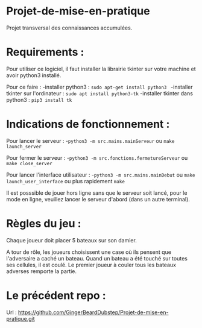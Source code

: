 # Projet-de-mise-en-pratique

Projet transversal des connaissances accumulées.

# Requirements :

Pour utiliser ce logiciel, il faut installer la librairie tkinter sur votre machine et avoir python3 installé.

Pour ce faire :
	-installer python3 : ```sudo apt-get install python3 ```
	-installer tkinter sur l'ordinateur : ```sudo apt install python3-tk```
	-installer tkinter dans python3 : ```pip3 install tk```

# Indications de fonctionnement :

Pour lancer le serveur : 
	-```python3 -m src.mains.mainServeur``` ou ```make launch_server```

Pour fermer le serveur :
	-```python3 -m src.fonctions.fermetureServeur``` ou ```make close_server```

Pour lancer l'interface utilisateur :
	-```python3 -m src.mains.mainDebut``` ou ```make launch_user_interface``` ou plus rapidement ```make```

Il est posssible de jouer hors ligne sans que le serveur soit lancé, pour le mode en ligne, veuillez lancer le serveur d'abord (dans un autre terminal).

# Règles du jeu :

Chaque joueur doit placer 5 bateaux sur son damier.

A tour de rôle, les joueurs choisissent une case où ils pensent que l'adversaire a caché un bateau. Quand un bateau a été touché sur toutes ses cellules, il est coulé. 
Le premier joueur à couler tous les bateaux adverses remporte la partie.

# Le précédent repo :

Url : https://github.com/GingerBeardDubstep/Projet-de-mise-en-pratique.git
